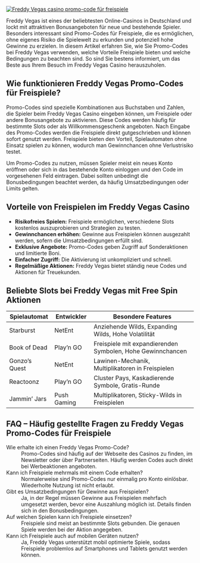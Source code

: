 [![Freddy Vegas casino promo-code für freispiele](https://123-caf.pages.dev/gitsignup.png)](https://vrmoo.ru/Bt82HjjY)

<p>Freddy Vegas ist eines der beliebtesten Online-Casinos in Deutschland und lockt mit attraktiven Bonusangeboten für neue und bestehende Spieler. Besonders interessant sind Promo-Codes für Freispiele, die es ermöglichen, ohne eigenes Risiko die Spielewelt zu erkunden und potenziell hohe Gewinne zu erzielen. In diesem Artikel erfahren Sie, wie Sie Promo-Codes bei Freddy Vegas verwenden, welche Vorteile Freispiele bieten und welche Bedingungen zu beachten sind. So sind Sie bestens informiert, um das Beste aus Ihrem Besuch im Freddy Vegas Casino herauszuholen.</p>  <h2>Wie funktionieren Freddy Vegas Promo-Codes für Freispiele?</h2> <p>Promo-Codes sind spezielle Kombinationen aus Buchstaben und Zahlen, die Spieler beim Freddy Vegas Casino eingeben können, um Freispiele oder andere Bonusangebote zu aktivieren. Diese Codes werden häufig für bestimmte Slots oder als Willkommensgeschenk angeboten. Nach Eingabe des Promo-Codes werden die Freispiele direkt gutgeschrieben und können sofort genutzt werden. Freispiele bieten den Vorteil, Spielautomaten ohne Einsatz spielen zu können, wodurch man Gewinnchancen ohne Verlustrisiko testet.</p> <p>Um Promo-Codes zu nutzen, müssen Spieler meist ein neues Konto eröffnen oder sich in das bestehende Konto einloggen und den Code im vorgesehenen Feld eintragen. Dabei sollten unbedingt die Bonusbedingungen beachtet werden, da häufig Umsatzbedingungen oder Limits gelten.</p>  <h2>Vorteile von Freispielen im Freddy Vegas Casino</h2> <ul>   <li><strong>Risikofreies Spielen:</strong> Freispiele ermöglichen, verschiedene Slots kostenlos auszuprobieren und Strategien zu testen.</li>   <li><strong>Gewinnchancen erhöhen:</strong> Gewinne aus Freispielen können ausgezahlt werden, sofern die Umsatzbedingungen erfüllt sind.</li>   <li><strong>Exklusive Angebote:</strong> Promo-Codes geben Zugriff auf Sonderaktionen und limitierte Boni.</li>   <li><strong>Einfacher Zugriff:</strong> Die Aktivierung ist unkompliziert und schnell.</li>   <li><strong>Regelmäßige Aktionen:</strong> Freddy Vegas bietet ständig neue Codes und Aktionen für Treuekunden.</li> </ul>  <h2>Beliebte Slots bei Freddy Vegas mit Free Spin Aktionen</h2> <table>   <thead>     <tr>       <th>Spielautomat</th>       <th>Entwickler</th>       <th>Besondere Features</th>     </tr>   </thead>   <tbody>     <tr>       <td>Starburst</td>       <td>NetEnt</td>       <td>Anziehende Wilds, Expanding Wilds, Hohe Volatilität</td>     </tr>     <tr>       <td>Book of Dead</td>       <td>Play’n GO</td>       <td>Freispiele mit expandierenden Symbolen, Hohe Gewinnchancen</td>     </tr>     <tr>       <td>Gonzo’s Quest</td>       <td>NetEnt</td>       <td>Lawinen-Mechanik, Multiplikatoren in Freispielen</td>     </tr>     <tr>       <td>Reactoonz</td>       <td>Play’n GO</td>       <td>Cluster Pays, Kaskadierende Symbole, Gratis-Runde</td>     </tr>     <tr>       <td>Jammin’ Jars</td>       <td>Push Gaming</td>       <td>Multiplikatoren, Sticky-Wilds in Freispielen</td>     </tr>   </tbody> </table>  <h2>FAQ – Häufig gestellte Fragen zu Freddy Vegas Promo-Codes für Freispiele</h2> <dl>   <dt>Wie erhalte ich einen Freddy Vegas Promo-Code?</dt>   <dd>Promo-Codes sind häufig auf der Webseite des Casinos zu finden, im Newsletter oder über Partnerseiten. Häufig werden Codes auch direkt bei Werbeaktionen angeboten.</dd>      <dt>Kann ich Freispiele mehrmals mit einem Code erhalten?</dt>   <dd>Normalerweise sind Promo-Codes nur einmalig pro Konto einlösbar. Wiederholte Nutzung ist nicht erlaubt.</dd>      <dt>Gibt es Umsatzbedingungen für Gewinne aus Freispielen?</dt>   <dd>Ja, in der Regel müssen Gewinne aus Freispielen mehrfach umgesetzt werden, bevor eine Auszahlung möglich ist. Details finden sich in den Bonusbedingungen.</dd>      <dt>Auf welchen Spielen kann ich Freispiele einsetzen?</dt>   <dd>Freispiele sind meist an bestimmte Slots gebunden. Die genauen Spiele werden bei der Aktion angegeben.</dd>      <dt>Kann ich Freispiele auch auf mobilen Geräten nutzen?</dt>   <dd>Ja, Freddy Vegas unterstützt mobil optimierte Spiele, sodass Freispiele problemlos auf Smartphones und Tablets genutzt werden können.</dd> </dl>